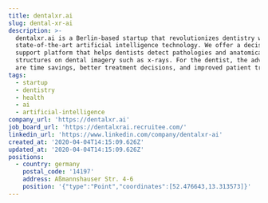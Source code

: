 ```yaml
---
title: dentalxr.ai
slug: dental-xr-ai
description: >-
  dentalxr.ai is a Berlin-based startup that revolutionizes dentistry with
  state-of-the-art artificial intelligence technology. We offer a decision
  support platform that helps dentists detect pathologies and anatomical
  structures on dental imagery such as x-rays. For the dentist, the advantages
  are time savings, better treatment decisions, and improved patient trust.
tags:
  - startup
  - dentistry
  - health
  - ai
  - artificial-intelligence
company_url: 'https://dentalxr.ai'
job_board_url: 'https://dentalxrai.recruitee.com/'
linkedin_url: 'https://www.linkedin.com/company/dentalxr-ai'
created_at: '2020-04-04T14:15:09.626Z'
updated_at: '2020-04-04T14:15:09.626Z'
positions:
  - country: germany
    postal_code: '14197'
    address: Aßmannshauser Str. 4-6
    position: '{"type":"Point","coordinates":[52.476643,13.313573]}'
---
```


